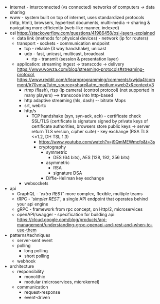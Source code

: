- internet - interconnected (vs connected) networks of computers -> data sharing
- www - system built on top of internet, uses standardized protocols (http, html), browsers, hypertext documents, multi-media -> sharing & navigating more efficiently (web-like manner, indexed)
- osi  https://stackoverflow.com/questions/41986458/osi-layers-explained
	- data link (methods for physical devices) - network (ip for routers) 
	- transport - sockets - communication endpoint
		- tcp - reliable (3 way handshake), unicast
		- udp - fast, unicast, multicast, broadcast
			- rtp - transmit (session & presentation layer)
	- application: streaming ingest -> transcode -> delivery https://www.wowza.com/blog/streaming-protocols#streaming-protocol, https://www.reddit.com/r/learnprogramming/comments/xwjda4/comment/ir70vma/?utm_source=share&utm_medium=web2x&context=3
		- rtmp (flash), rtsp (ip camera) (control protocol)  (not supported in many players) --> transcode into http-based
		- http adaptive streaming (hls, dash) -- bitrate Mbps
		- srt, webrtc
		- http/s
			- TCP handshake (syn, syn-ack, ack) - certificate check SSL/TLS (certificate is signature signed by private keys of certificate authorities, browsers store public keys -> server return TLS version, cipher suite) - key exchange (RSA TLS <=1.2, DH  TSL 1.3) 
				- https://www.youtube.com/watch?v=j9QmMEWmcfo&t=3s
				- cryptography
					- symmetric
						- DES (64 bits), AES (128, 192, 256 bits)
					- asymmetric
						- RSA
						- signature DSA
					- Diffie-Hellman key exchange
		- websockets
- api
	- GraphQL - '*extra REST*' more complex, flexible, multiple teams
	- tRPC - '*simpler REST*', a single API endpoint that operates behind your api engine
	-  gRPC - framework from rpc concept, on Http/2, microservices
	- openAPI/swagger - specification for building api https://cloud.google.com/blog/products/api-management/understanding-grpc-openapi-and-rest-and-when-to-use-them
- patterns/techniques
	- server-sent event
	- polling
		- long polling
		- short polling
	- webhook
- architecture 
	-  responsibility
		- monolithic
		- modular (microservices, microkernel)
	- communication
		- request-response
		- event-driven
